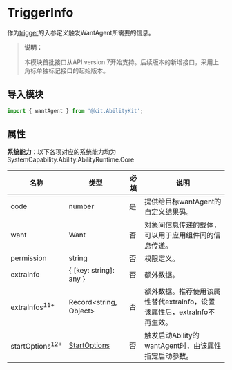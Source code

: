 # TriggerInfo

作为[trigger](js-apis-app-ability-wantAgent.md#wantagenttrigger)的入参定义触发WantAgent所需要的信息。

> **说明：**
> 
> 本模块首批接口从API version 7开始支持。后续版本的新增接口，采用上角标单独标记接口的起始版本。 

## 导入模块

```ts
import { wantAgent } from '@kit.AbilityKit';
```

## 属性

**系统能力**：以下各项对应的系统能力均为SystemCapability.Ability.AbilityRuntime.Core

| 名称       | 类型                 | 必填 | 说明        |
| ---------- | --- |-------------------- | ----------- |
| code       | number               | 是   | 提供给目标wantAgent的自定义结果码。 |
| want       | Want                 | 否   | 对象间信息传递的载体，可以用于应用组件间的信息传递。    |
| permission | string               | 否   | 权限定义。    |
| extraInfo  | { [key: string]: any } | 否   | 额外数据。    |
| extraInfos<sup>11+<sup>  | Record\<string, Object> | 否   | 额外数据。推荐使用该属性替代extraInfo，设置该属性后，extraInfo不再生效。    |
| startOptions<sup>12+<sup>|[StartOptions](js-apis-app-ability-startOptions.md)         | 否  | 触发启动Ability的wantAgent时，由该属性指定启动参数。 |